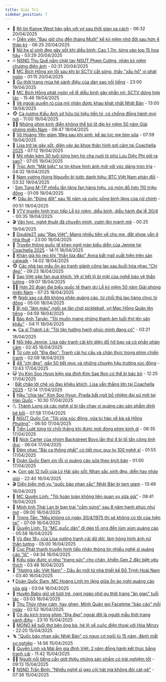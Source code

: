 ```yaml
---
title: Giải Trí
sidebar_position: 7
---
```


<!-- dantri-giai-tri:START -->
- 🤩 [Rộ tin Kanye West hàn gắn với vợ sau thời gian xa cách](https://dantri.com.vn/giai-tri/ro-tin-kanye-west-han-gan-voi-vo-sau-thoi-gian-xa-cach-20250420114252687.htm) - 06:32 20/04/2025
- 🔥 [Diễn viên &quot;Bao giờ cho đến tháng Mười&quot; kể kỷ niệm nhớ đời sau hơn 4 thập kỷ](https://dantri.com.vn/giai-tri/dien-vien-bao-gio-cho-den-thang-muoi-ke-ky-niem-nho-doi-sau-hon-4-thap-ky-20250420095115853.htm) - 06:25 20/04/2025
- 🚀 [Nữ hạ sĩ xinh đẹp gây sốt khi diễu binh: Cao 1,7m, từng vào top 15 hoa hậu](https://dantri.com.vn/giai-tri/nu-ha-si-xinh-dep-gay-sot-khi-dieu-binh-cao-17m-tung-vao-top-15-hoa-hau-20250419234145054.htm) - 03:29 20/04/2025
- 🔥 [NSND Thu Quế nắm chặt tay NSƯT Phạm Cường, nhận kỷ niệm chương điện ảnh](https://dantri.com.vn/giai-tri/nsnd-thu-que-nam-chat-tay-nsut-pham-cuong-nhan-ky-niem-chuong-dien-anh-20250420004033901.htm) - 02:31 20/04/2025
- 🌈 [MC Bích Hồng xin lỗi sau khi bị SCTV cắt sóng, thấy &quot;xấu hổ&quot; vì phát ngôn](https://dantri.com.vn/giai-tri/mc-bich-hong-xin-loi-sau-khi-bi-sctv-cat-song-thay-xau-ho-vi-phat-ngon-20250420071952881.htm) - 01:15 20/04/2025
- 📝 [Gu thời trang mùa hè sành điệu của dàn sao nổi tiếng](https://dantri.com.vn/giai-tri/gu-thoi-trang-mua-he-sanh-dieu-cua-dan-sao-noi-tieng-20250418182035588.htm) - 23:00 19/04/2025
- 💪 [MC Bích Hồng phát ngôn về lễ diễu binh gây phẫn nộ: SCTV dừng hợp tác](https://dantri.com.vn/giai-tri/mc-bich-hong-phat-ngon-ve-le-dieu-binh-gay-phan-no-sctv-dung-hop-tac-20250419214353578.htm) - 15:46 19/04/2025
- 🤡 [Vẻ ngoài quyến rũ của mỹ nhân được khao khát nhất Nhật Bản](https://dantri.com.vn/giai-tri/ve-ngoai-quyen-ru-cua-my-nhan-duoc-khao-khat-nhat-nhat-ban-20250419122120314.htm) - 13:00 19/04/2025
- 🐵 [Ca nương Kiều Anh sở hữu túi hiệu tiền tỷ, có chồng đồng hành mọi nơi](https://dantri.com.vn/giai-tri/ca-nuong-kieu-anh-so-huu-tui-hieu-tien-ty-co-chong-dong-hanh-moi-noi-20250417114101691.htm) - 11:00 19/04/2025
- 🧑‍🏫 [Những phim kinh điển không thể bỏ lỡ dịp kỷ niệm 50 năm Giải phóng miền Nam](https://dantri.com.vn/giai-tri/nhung-phim-kinh-dien-khong-the-bo-lo-dip-ky-niem-50-nam-giai-phong-mien-nam-20250419113730423.htm) - 08:47 19/04/2025
- 💂 [Võ Hoàng Yến giảm 16kg sau khi sinh, kể áp lực mẹ bỉm sữa](https://dantri.com.vn/giai-tri/vo-hoang-yen-giam-16kg-sau-khi-sinh-ke-ap-luc-me-bim-sua-20250417194009244.htm) - 07:59 19/04/2025
- 🤠 [Lisa trở lại gây sốt, diện váy áo khoe thân hình gợi cảm tại Coachella 2025](https://dantri.com.vn/giai-tri/lisa-tro-lai-gay-sot-dien-vay-ao-khoe-than-hinh-goi-cam-tai-coachella-2025-20250419113334207.htm) - 07:12 19/04/2025
- 🫶 [Mỹ nhân kém 30 tuổi từng hẹn hò cha nuôi tỷ phú Lưu Diệc Phi giờ ra sao?](https://dantri.com.vn/giai-tri/my-nhan-kem-30-tuoi-tung-hen-ho-cha-nuoi-ty-phu-luu-diec-phi-gio-ra-sao-20250419104949959.htm) - 07:05 19/04/2025
- 🦏 [Trúc Anh &quot;Mắt biếc&quot; tự tin khoe hình ảnh mới với vóc dáng tròn trịa](https://dantri.com.vn/giai-tri/truc-anh-mat-biec-tu-tin-khoe-hinh-anh-moi-voi-voc-dang-tron-tria-20250419110313406.htm) - 04:32 19/04/2025
- 🧰 [Nam vương Hưng Nguyễn bị tước danh hiệu: BTC Việt Nam phản đối](https://dantri.com.vn/giai-tri/nam-vuong-hung-nguyen-bi-tuoc-danh-hieu-btc-viet-nam-phan-doi-20250419091223019.htm) - 03:32 19/04/2025
- 🕯 [Sơn Tùng M-TP nhiều lần tặng fan hàng hiệu, có món đồ hơn 110 triệu đồng](https://dantri.com.vn/giai-tri/son-tung-m-tp-nhieu-lan-tang-fan-hang-hieu-co-mon-do-hon-110-trieu-dong-20250417011320330.htm) - 01:09 19/04/2025
- 🌏 [Dấu ấn &quot;Đừng đốt&quot; sau 16 năm và cuộc sống bình lặng của nữ chính](https://dantri.com.vn/giai-tri/dau-an-dung-dot-sau-16-nam-va-cuoc-song-binh-lang-cua-nu-chinh-20250419062901327.htm) - 00:51 19/04/2025
- 🌈 [VTV truyền hình trực tiếp Lễ kỷ niệm, diễu binh, diễu hành đại lễ 30/4](https://dantri.com.vn/giai-tri/vtv-truyen-hinh-truc-tiep-le-ky-niem-dieu-binh-dieu-hanh-dai-le-304-20250418221152943.htm) - 00:35 19/04/2025
- 🎬 [Văn học, nghệ thuật đã chuyển mình, vươn lên mạnh mẽ](https://dantri.com.vn/giai-tri/van-hoc-nghe-thuat-da-chuyen-minh-vuon-len-manh-me-20250418210608907.htm) - 00:25 19/04/2025
- 👀 [Double2T sau &quot;Rap Việt&quot;: Mang nhiều tiền về cho mẹ, đắt show vẫn ở nhà thuê](https://dantri.com.vn/giai-tri/double2t-sau-rap-viet-mang-nhieu-tien-ve-cho-me-dat-show-van-o-nha-thue-20250418091257472.htm) - 23:00 18/04/2025
- 🧰 [Truyền thông quốc tế khen ngợi màn biểu diễn của Jennie tại Coachella 2025](https://dantri.com.vn/giai-tri/truyen-thong-quoc-te-khen-ngoi-man-bieu-dien-cua-jennie-tai-coachella-2025-20250418121353221.htm) - 14:11 18/04/2025
- 🧰 [Khán giả hò reo khi &quot;thần lừa đảo&quot; Anna bất ngờ xuất hiện trên sàn catwalk](https://dantri.com.vn/giai-tri/khan-gia-ho-reo-khi-than-lua-dao-anna-bat-ngo-xuat-hien-tren-san-catwalk-20250418163832575.htm) - 14:02 18/04/2025
- 🐵 [Các nhà tạo mẫu ồn ào tranh giành công lao sau buổi hòa nhạc &quot;Chị đẹp&quot;](https://dantri.com.vn/giai-tri/cac-nha-tao-mau-on-ao-tranh-gianh-cong-lao-sau-buoi-hoa-nhac-chi-dep-20250418130444726.htm) - 09:23 18/04/2025
- 🐘 [Sao Việt gặp fan quá khích: Vệ sĩ tiết lộ bí mật của nghề bảo vệ thần tượng](https://dantri.com.vn/giai-tri/sao-viet-gap-fan-qua-khich-ve-si-tiet-lo-bi-mat-cua-nghe-bao-ve-than-tuong-20250417201733260.htm) - 09:07 18/04/2025
- 🧑‍💻 [Hơn 20 đoàn đại biểu quốc tế tham dự Lễ kỷ niệm 50 năm Giải phóng miền Nam](https://dantri.com.vn/giai-tri/hon-20-doan-dai-bieu-quoc-te-tham-du-le-ky-niem-50-nam-giai-phong-mien-nam-20250418130904364.htm) - 07:25 18/04/2025
- 😎 [Ngôi sao cả đời không nhận quảng cáo, từ chối thù lao hàng chục tỷ đồng](https://dantri.com.vn/giai-tri/ngoi-sao-ca-doi-khong-nhan-quang-cao-tu-choi-thu-lao-hang-chuc-ty-dong-20250418100318791.htm) - 05:00 18/04/2025
- 🧰 [Bị nói &quot;làm màu&quot; ngồi xe lăn chơi pickleball, vợ Mạc Hồng Quân lên tiếng](https://dantri.com.vn/giai-tri/bi-noi-lam-mau-ngoi-xe-lan-choi-pickleball-vo-mac-hong-quan-len-tieng-20250418115237272.htm) - 04:59 18/04/2025
- 🧰 [Bảo Anh Taruki: &quot;Tôi muốn mang những thanh âm tuổi thơ lên sân khấu&quot;](https://dantri.com.vn/giai-tri/bao-anh-taruki-toi-muon-mang-nhung-thanh-am-tuoi-tho-len-san-khau-20250418110313477.htm) - 04:11 18/04/2025
- 🏊 [Ca sĩ Thành Lê: &quot;Tôi tận hưởng hạnh phúc mình đang có&quot;](https://dantri.com.vn/giai-tri/ca-si-thanh-le-toi-tan-huong-hanh-phuc-minh-dang-co-20250418095534480.htm) - 03:21 18/04/2025
- 🌋 [Nối tiếp Jennie, Lisa gây tranh cãi khi diện đồ hở bạo và có phần phản cảm](https://dantri.com.vn/giai-tri/noi-tiep-jennie-lisa-gay-tranh-cai-khi-dien-do-ho-bao-va-co-phan-phan-cam-20250417160454641.htm) - 02:45 18/04/2025
- 🔭 [Từ cơn sốt &quot;Địa đạo&quot;: Tranh cãi hư cấu và chân thực trong phim chiến tranh](https://dantri.com.vn/giai-tri/tu-con-sot-dia-dao-tranh-cai-hu-cau-va-chan-thuc-trong-phim-chien-tranh-20250417092437024.htm) - 02:09 18/04/2025
- 📝 [48 &quot;chị đẹp&quot;, gần 50 tiết mục và những chuyện hậu trường xúc động](https://dantri.com.vn/giai-tri/48-chi-dep-gan-50-tiet-muc-va-nhung-chuyen-hau-truong-xuc-dong-20250417162639935.htm) - 13:43 17/04/2025
- 😺 [Vụ Kim Soo Hyun kiện gia đình Kim Sae Ron có thể bị bác bỏ](https://dantri.com.vn/giai-tri/vu-kim-soo-hyun-kien-gia-dinh-kim-sae-ron-co-the-bi-bac-bo-20250417160024516.htm) - 12:25 17/04/2025
- 🕯 [Bất chấp lời chê vũ đạo khiêu khích, Lisa vẫn thắng lớn tại Coachella 2025](https://dantri.com.vn/giai-tri/bat-chap-loi-che-vu-dao-khieu-khich-lisa-van-thang-lon-tai-coachella-2025-20250417121344101.htm) - 12:14 17/04/2025
- 🦄 [Hậu &quot;chia tay&quot; Kim Soo Hyun, Prada bất ngờ bổ nhiệm đại sứ mới tại Hàn Quốc](https://dantri.com.vn/giai-tri/hau-chia-tay-kim-soo-hyun-prada-bat-ngo-bo-nhiem-dai-su-moi-tai-han-quoc-20250417171547424.htm) - 10:30 17/04/2025
- 🌜 [Thành Long và các nghệ sĩ bị tẩy chay vì quảng cáo sản phẩm dính bê bối](https://dantri.com.vn/giai-tri/thanh-long-va-cac-nghe-si-bi-tay-chay-vi-quang-cao-san-pham-dinh-be-boi-20250417143252554.htm) - 07:58 17/04/2025
- 👹 [NSƯT Quốc Cơ: &quot;Tôi vừa xúc động, vừa tự hào về bà xã Hồng Phượng&quot;](https://dantri.com.vn/giai-tri/nsut-quoc-co-toi-vua-xuc-dong-vua-tu-hao-ve-ba-xa-hong-phuong-20250417053436831.htm) - 06:50 17/04/2025
- 🚀 [Tiến Luật từng từ chối thẳng khi được mời đóng phim kinh dị](https://dantri.com.vn/giai-tri/tien-luat-tung-tu-choi-thang-khi-duoc-moi-dong-phim-kinh-di-20250417072302056.htm) - 06:35 17/04/2025
- 🧑‍💻 [Nick Carter của nhóm Backstreet Boys lần thứ 4 bị tố tấn công tình dục](https://dantri.com.vn/giai-tri/nick-carter-cua-nhom-backstreet-boys-lan-thu-4-bi-to-tan-cong-tinh-duc-20250417104649552.htm) - 06:04 17/04/2025
- 🦩 [Đêm nhạc &quot;Bài ca thống nhất&quot; có tiết mục quy tụ 100 nghệ sĩ](https://dantri.com.vn/giai-tri/dem-nhac-bai-ca-thong-nhat-co-tiet-muc-quy-tu-100-nghe-si-20250417073044155.htm) - 01:55 17/04/2025
- 💫 [Doãn Quốc Đam xin lỗi vì quảng cáo sữa theo kịch bản](https://dantri.com.vn/giai-tri/doan-quoc-dam-xin-loi-vi-quang-cao-sua-theo-kich-ban-20250416224846094.htm) - 01:00 17/04/2025
- 🏊 [Con gái 12 tuổi của Lý Hải gây sốt: Nhan sắc xinh đẹp, diễn hay nhảy giỏi](https://dantri.com.vn/giai-tri/con-gai-12-tuoi-cua-ly-hai-gay-sot-nhan-sac-xinh-dep-dien-hay-nhay-gioi-20250415063630793.htm) - 22:40 16/04/2025
- 🎬 [Diễn biến mới vụ &quot;quốc bảo nhan sắc&quot; Nhật Bản bị tạm giam](https://dantri.com.vn/giai-tri/dien-bien-moi-vu-quoc-bao-nhan-sac-nhat-ban-bi-tam-giam-20250416120608185.htm) - 13:49 16/04/2025
- 💃 [MC Quyền Linh: &quot;Tôi hoàn toàn không liên quan vụ sữa giả&quot;](https://dantri.com.vn/giai-tri/mc-quyen-linh-toi-hoan-toan-khong-lien-quan-vu-sua-gia-20250416155701361.htm) - 09:41 16/04/2025
- 🌊 [Minh tinh Thái Lan bị bạn trai &quot;cắm sừng&quot; sau 8 năm hạnh phúc như mơ](https://dantri.com.vn/giai-tri/minh-tinh-thai-lan-bi-ban-trai-cam-sung-sau-8-nam-hanh-phuc-nhu-mo-20250416105726038.htm) - 09:00 16/04/2025
- 🧰 [Trọng Tấn: &quot;Nếu không có ngày 30/4/1975 thì sẽ không có tôi của hiện tại&quot;](https://dantri.com.vn/giai-tri/trong-tan-neu-khong-co-ngay-3041975-thi-se-khong-co-toi-cua-hien-tai-20250416135143570.htm) - 07:09 16/04/2025
- 🦣 [Quyền Linh: Từ &quot;MC quốc dân&quot; đi dép tổ ong đến lùm xùm quảng cáo](https://dantri.com.vn/giai-tri/quyen-linh-tu-mc-quoc-dan-di-dep-to-ong-den-lum-xum-quang-cao-20250416060236444.htm) - 05:58 16/04/2025
- 🥷 [Vũ đạo 18+ của Lisa vướng tranh cãi dữ dội, làm hỏng hình ảnh nữ thần tượng](https://dantri.com.vn/giai-tri/vu-dao-18-cua-lisa-vuong-tranh-cai-du-doi-lam-hong-hinh-anh-nu-than-tuong-20250416100927097.htm) - 05:00 16/04/2025
- 🦏 [Cục Phát thanh truyền hình tiếp nhận thông tin nhiều nghệ sĩ quảng cáo &quot;lố&quot;](https://dantri.com.vn/giai-tri/cuc-phat-thanh-truyen-hinh-tiep-nhan-thong-tin-nhieu-nghe-si-quang-cao-lo-20250416111023763.htm) - 04:34 16/04/2025
- 🫶 [Kiểu giày được ví như &quot;trang sức&quot; cho chân, khiến Gen Z đặc biệt yêu thích](https://dantri.com.vn/giai-tri/kieu-giay-duoc-vi-nhu-trang-suc-cho-chan-khien-gen-z-dac-biet-yeu-thich-20250327073306658.htm) - 03:48 16/04/2025
- 💼 [&quot;Hương sắc Việt Nam&quot; - Dấu ấn mới từ nhà thiết kế Đỗ Trịnh Hoài Nam](https://dantri.com.vn/giai-tri/huong-sac-viet-nam-dau-an-moi-tu-nha-thiet-ke-do-trinh-hoai-nam-20250416091223872.htm) - 03:40 16/04/2025
- 🕴 [Doãn Quốc Đam, MC Hoàng Linh im lặng giữa ồn ào nghi quảng cáo sữa giả](https://dantri.com.vn/giai-tri/doan-quoc-dam-mc-hoang-linh-im-lang-giua-on-ao-nghi-quang-cao-sua-gia-20250415213729869.htm) - 03:04 16/04/2025
- 🐲 [Huyền Baby giữ vẻ tươi trẻ, ngọt ngào nhờ gu thời trang &quot;ăn gian&quot; tuổi tác](https://dantri.com.vn/giai-tri/huyen-baby-giu-ve-tuoi-tre-ngot-ngao-nho-gu-thoi-trang-an-gian-tuoi-tac-20250415114611621.htm) - 03:03 16/04/2025
- 🐘 [Thu Thủy nhạy cảm, hay ghen, Minh Quân gọi Facetime &quot;báo cáo&quot; mỗi ngày](https://dantri.com.vn/giai-tri/thu-thuy-nhay-cam-hay-ghen-minh-quan-goi-facetime-bao-cao-moi-ngay-20250415102022888.htm) - 02:52 16/04/2025
- 🤭 [Cô du kích trong phim &quot;Địa đạo&quot; ngoài đời là người mẫu thời trang sành điệu](https://dantri.com.vn/giai-tri/co-du-kich-trong-phim-dia-dao-ngoai-doi-la-nguoi-mau-thoi-trang-sanh-dieu-20250415105750677.htm) - 23:10 15/04/2025
- 💯 [MONO kể tuổi thơ bên ông bà, hé lộ về cuộc điện thoại với Hòa Minzy](https://dantri.com.vn/giai-tri/mono-ke-tuoi-tho-ben-ong-ba-he-lo-ve-cuoc-dien-thoai-voi-hoa-minzy-20250414222446886.htm) - 22:20 15/04/2025
- 🪜 [&quot;Quốc bảo nhan sắc Nhật Bản&quot; có nguy cơ ngồi tù 15 năm, đánh mất sự nghiệp](https://dantri.com.vn/giai-tri/quoc-bao-nhan-sac-nhat-ban-co-nguy-co-ngoi-tu-15-nam-danh-mat-su-nghiep-20250415095340642.htm) - 14:56 15/04/2025
- 👹 [Quyền Linh và Mái ấm gia đình Việt: 2 năm đồng hành kết thúc bằng tranh cãi](https://dantri.com.vn/giai-tri/quyen-linh-va-mai-am-gia-dinh-viet-2-nam-dong-hanh-ket-thuc-bang-tranh-cai-20250415134656431.htm) - 11:42 15/04/2025
- 🧑‍🏫 [Người nổi tiếng cần giới thiệu những sản phẩm có trải nghiệm tốt](https://dantri.com.vn/giai-tri/nguoi-noi-tieng-can-gioi-thieu-nhung-san-pham-co-trai-nghiem-tot-20250415153649219.htm) - 09:13 15/04/2025
- 🐘 [NSND Trần Bình: &quot;Nhiều nghệ sĩ gạo cội hát mà không đòi cát-xê&quot;](https://dantri.com.vn/giai-tri/nsnd-tran-binh-nhieu-nghe-si-gao-coi-hat-ma-khong-doi-cat-xe-20250415004957298.htm) - 07:36 15/04/2025<!-- dantri-giai-tri:END -->
